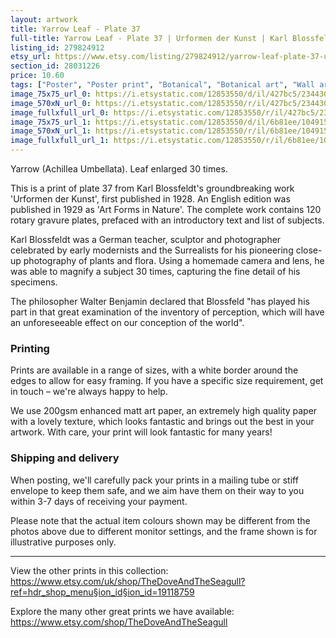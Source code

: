 ```yaml
---
layout: artwork
title: Yarrow Leaf - Plate 37 
full-title: Yarrow Leaf - Plate 37 | Urformen der Kunst | Karl Blossfeldt |   Botanical print, wall art, room decor, black & white, sepia, vintage
listing_id: 279824912
etsy_url: https://www.etsy.com/listing/279824912/yarrow-leaf-plate-37-urformen-der-kunst?utm_source=ds&utm_medium=api&utm_campaign=api
section_id: 28031226
price: 10.60
tags: ["Poster", "Poster print", "Botanical", "Botanical art", "Wall art", "Botanical poster", "Photograph", "Vintage", "Black and white", "Sepia", "Minimal", "Leaf", "High quality print"]
image_75x75_url_0: https://i.etsystatic.com/12853550/d/il/427bc5/2344300557/il_75x75.2344300557_94kq.jpg?version=0
image_570xN_url_0: https://i.etsystatic.com/12853550/r/il/427bc5/2344300557/il_570xN.2344300557_94kq.jpg
image_fullxfull_url_0: https://i.etsystatic.com/12853550/r/il/427bc5/2344300557/il_fullxfull.2344300557_94kq.jpg
image_75x75_url_1: https://i.etsystatic.com/12853550/d/il/6b81ee/1049154766/il_75x75.1049154766_da1c.jpg?version=0
image_570xN_url_1: https://i.etsystatic.com/12853550/r/il/6b81ee/1049154766/il_570xN.1049154766_da1c.jpg
image_fullxfull_url_1: https://i.etsystatic.com/12853550/r/il/6b81ee/1049154766/il_fullxfull.1049154766_da1c.jpg
---
```

Yarrow (Achillea Umbellata). Leaf enlarged 30 times.

This is a print of plate 37 from Karl Blossfeldt&#39;s groundbreaking work &#39;Urformen der Kunst&#39;, first published in 1928. An English edition was published in 1929 as &#39;Art Forms in Nature&#39;. The complete work contains 120 rotary gravure plates, prefaced with an introductory text and list of subjects.

Karl Blossfeldt was a German teacher, sculptor and photographer celebrated by early modernists and the Surrealists for his pioneering close-up photography of plants and flora. Using a homemade camera and lens, he was able to magnify a subject 30 times, capturing the fine detail of his specimens.

The philosopher Walter Benjamin declared that Blossfeld &quot;has played his part in that great examination of the inventory of perception, which will have an unforeseeable effect on our conception of the world&quot;. 

### Printing

Prints are available in a range of sizes, with a white border around the edges to allow for easy framing. If you have a specific size requirement, get in touch – we&#39;re always happy to help.

We use 200gsm enhanced matt art paper, an extremely high quality paper with a lovely texture, which looks fantastic and brings out the best in your artwork. With care, your print will look fantastic for many years!

### Shipping and delivery

When posting, we&#39;ll carefully pack your prints in a mailing tube or stiff envelope to keep them safe, and we aim have them on their way to you within 3-7 days of receiving your payment.

Please note that the actual item colours shown may be different from the photos above due to different monitor settings, and the frame shown is for illustrative purposes only.

---

View the other prints in this collection: https://www.etsy.com/uk/shop/TheDoveAndTheSeagull?ref=hdr_shop_menu§ion_id§ion_id=19118759

Explore the many other great prints we have available: https://www.etsy.com/shop/TheDoveAndTheSeagull

